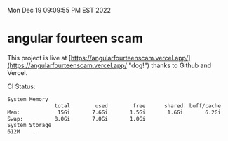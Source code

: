 Mon Dec 19 09:09:55 PM EST 2022

# angular fourteen scam


This project is live at [https://angularfourteenscam.vercel.app/](https://angularfourteenscam.vercel.app/ "dog!") thanks to Github and Vercel.

CI Status: 

```bash
System Memory
               total        used        free      shared  buff/cache   available
Mem:            15Gi       7.6Gi       1.5Gi       1.6Gi       6.2Gi       5.8Gi
Swap:          8.0Gi       7.0Gi       1.0Gi
System Storage
612M	.
```
